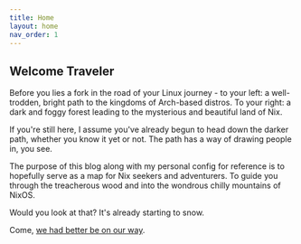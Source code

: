 ```yaml
---
title: Home
layout: home
nav_order: 1
---
```



## Welcome Traveler

Before you lies a fork in the road of your Linux journey - to your left: a well-trodden, bright path to the kingdoms of Arch-based distros. To your right: a dark and foggy forest leading to the mysterious and beautiful land of Nix.

If you're still here, I assume you've already begun to head down the darker path, whether you know it yet or not. The path has a way of drawing people in, you see.

The purpose of this blog along with my personal config for reference is to hopefully serve as a map for Nix seekers and adventurers. To guide you through the treacherous wood and into the wondrous chilly mountains of NixOS.

Would you look at that? It's already starting to snow. 

Come, [we had better be on our way].

[we had better be on our way]: https://auricviolet.github.io/docs/Getting%20Started.html
[my personal config for reference]:https://github.com/AuricViolet/violet-nix
